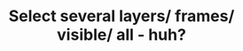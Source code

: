 ---
title: 'Select several layers/ frames/ visible/ all - huh?'
redirect_to:
  - 'https://discuss.pencil2d.org/t/select-several-layers-frames-visible-all-huh/1297'
---